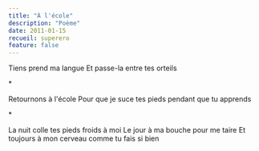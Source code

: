 ```yaml
---
title: "À l'école"
description: "Poème"
date: 2011-01-15
recueil: superero
feature: false
---
```


Tiens prend ma langue
Et passe-la entre tes orteils

\*

Retournons à l'école
Pour que je suce tes pieds pendant que tu apprends

\*

La nuit colle tes pieds froids à moi
Le jour à ma bouche pour me taire
Et toujours à mon cerveau comme tu fais si bien
